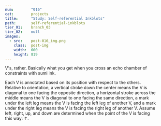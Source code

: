 ```yaml
---
num:        "016"
cat:        projects
title:      "Study: Self-referential Inkblots"
path:       self-referential-inkblots
tier_01:    branch_03
tier_02:    null
images:
  - src:    post-016_img.png
    class:  post-img
    width:  600
    height: 819
---
```

V's, rather. Basically what you get when you cross an echo chamber of constraints with sumi ink.

Each V is annotated based on its position with respect to the others. Relative to orientation, a vertical stroke down the center means the V is diagonal to one facing the opposite direction, a horizontal stroke across the middle means the V is diagonal to one facing the same direction, a mark under the left leg means the V is facing the left leg of another V, and a mark under the right leg means the V is facing the right leg of another V. Assume left, right, up, and down are determined when the point of the V is facing this way: &uarr;.